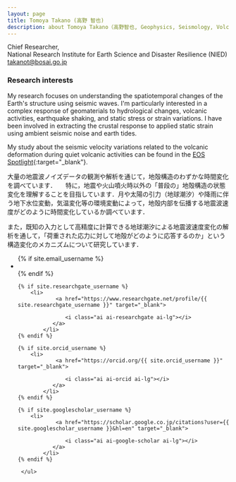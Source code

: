 ```yaml
---
layout: page
title: Tomoya Takano (高野 智也)
description: about Tomoya Takano（高野智也, Geophysics, Seismology, Volcanology)
---
```


Chief Researcher,   
National Research Institute for Earth Science and Disaster Resilience (NIED)   
takanot@bosai.go.jp

###  Research interests
My research focuses on understanding the spatiotemporal changes of the Earth's structure using seismic waves. I'm particularly interested in a complex response of geomaterials to hydrological changes, volcanic activities, earthquake shaking, and static stress or strain variations. I have been involved in extracting the crustal response to applied static strain using ambient seismic noise and earth tides. 

My study about the seismic velocity variations related to the volcanic deformation during quiet volcanic activities can be found in the [EOS Spotlight](https://eos.org/research-spotlights/quiet-volcanic-activity-changes-speed-of-ambient-seismic-waves){:target="_blank"}.

大量の地震波ノイズデータの観測や解析を通じて，地殻構造のわずかな時間変化を調べています．　　特に，地震や火山噴火時以外の「普段の」地殻構造の状態変化を理解することを目指しています．月や太陽の引力（地球潮汐）や降雨に伴う地下水位変動，気温変化等の環境変動によって，地殻内部を伝播する地震波速度がどのように時間変化しているか調べています．

また，既知の入力として高精度に計算できる地球潮汐による地震波速度変化の解析を通して，「荷重された応力に対して地殻がどのように応答するのか」という構造変化のメカニズムについて研究しています．

<div class="social-media-list-wrapper">
<ul class="social-media-list">
{% if site.email_username %}
<li>
<a href="mailto:{{ site.email_username }}">
<i class="fa fa-envelope fa-lg"></i>
</a>
</li>
{% endif %}
	
	{% if site.researchgate_username %}
  		<li>
				<a href="https://www.researchgate.net/profile/{{ site.researchgate_username }}" target="_blank">

      			   <i class="ai ai-researchgate ai-lg"></i>
			   </a>
  	        </li>
	{% endif %}

	{% if site.orcid_username %}
  		<li>
				<a href="https://orcid.org/{{ site.orcid_username }}" target="_blank">

      			   <i class="ai ai-orcid ai-lg"></i>
			   </a>
  	        </li>
	{% endif %}
	
	{% if site.googlescholar_username %}
  		<li>
				<a href="https://scholar.google.co.jp/citations?user={{ site.googlescholar_username }}&hl=en" target="_blank">

      			   <i class="ai ai-google-scholar ai-lg"></i>
			   </a>
  	        </li>
	{% endif %}
	
     </ul>
</div>

